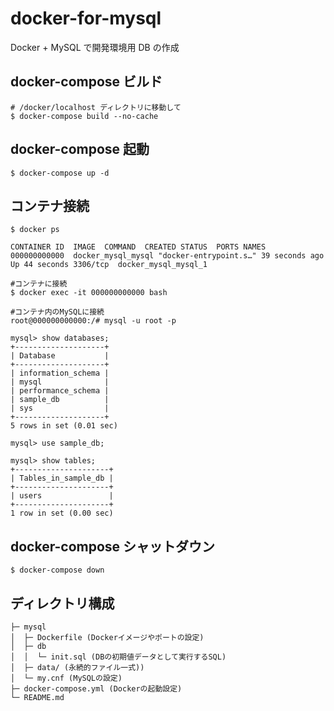 # docker-for-mysql

Docker + MySQL で開発環境用 DB の作成

## docker-compose ビルド

```
# /docker/localhost ディレクトリに移動して
$ docker-compose build --no-cache
```

## docker-compose 起動

```
$ docker-compose up -d
```

## コンテナ接続

```
$ docker ps

CONTAINER ID  IMAGE  COMMAND  CREATED STATUS  PORTS NAMES
000000000000  docker_mysql_mysql "docker-entrypoint.s…" 39 seconds ago  Up 44 seconds 3306/tcp  docker_mysql_mysql_1

#コンテナに接続
$ docker exec -it 000000000000 bash

#コンテナ内のMySQLに接続
root@000000000000:/# mysql -u root -p

mysql> show databases;
+--------------------+
| Database           |
+--------------------+
| information_schema |
| mysql              |
| performance_schema |
| sample_db          |
| sys                |
+--------------------+
5 rows in set (0.01 sec)

mysql> use sample_db;

mysql> show tables;
+---------------------+
| Tables_in_sample_db |
+---------------------+
| users               |
+---------------------+
1 row in set (0.00 sec)
```

## docker-compose シャットダウン

```
$ docker-compose down
```

## ディレクトリ構成

```
├─ mysql
│  ├─ Dockerfile (Dockerイメージやポートの設定)
│  ├─ db
│  │  └─ init.sql (DBの初期値データとして実行するSQL)
│  ├─ data/ (永続的ファイル一式))
│  └─ my.cnf (MySQLの設定)
├─ docker-compose.yml (Dockerの起動設定)
└─ README.md
```
